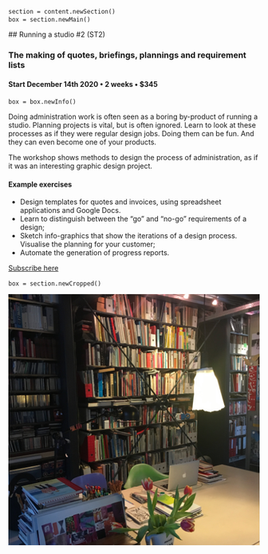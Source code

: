
<!-- ST2 -->

~~~
section = content.newSection()
box = section.newMain()
~~~
<a name="ST2"/>
## Running a studio #2 <span class="wcode">(ST2)</span>

### The making of quotes, briefings, plannings and requirement lists

#### Start December 14<span class="sup">th</span> 2020 • 2 weeks • $345

~~~
box = box.newInfo()
~~~

Doing administration work is often seen as a boring by-product of running a studio. Planning projects is vital, but is often ignored. Learn to look at these processes as if they were regular design jobs. Doing them can be fun. And they can even become one of your products. 

The workshop shows methods to design the process of administration, as if it was an interesting graphic design project.

#### Example exercises

* Design templates for quotes and invoices, using spreadsheet applications and Google Docs.
* Learn to distinguish between the “go” and “no-go” requirements of a design;
* Sketch info-graphics that show the iterations of a design process. Visualise the planning for your customer;
* Automate the generation of progress reports.

<a href="https://www.eventbrite.com/e/running-a-studio-2-requirements-quotes-plannings-st2-tickets-130141818683" target="external">Subscribe here</a>

~~~
box = section.newCropped()
~~~

![cover y=top](images/IMG_8963.jpg)


